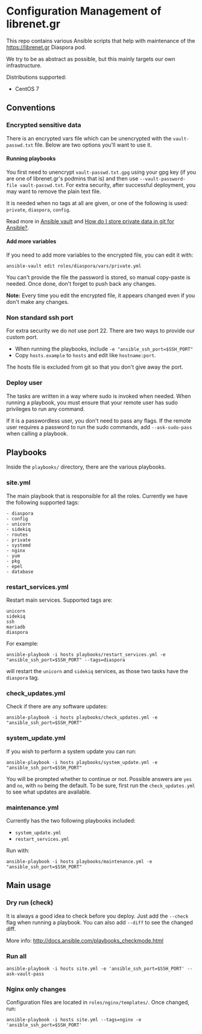 # Configuration Management of librenet.gr

This repo contains various Ansible scripts that help with maintenance of the
<https://librenet.gr> Diaspora pod.

We try to be as abstract as possible, but this mainly targets our own
infrastructure.

Distributions supported:
- CentOS 7

## Conventions

### Encrypted sensitive data

There is an encrypted vars file which can be unencrypted with the
`vault-passwd.txt` file. Below are two options you'll want to use it.

#### Running playbooks

You first need to unencrypt `vault-passwd.txt.gpg` using your gpg key
(if you are one of librenet.gr's podmins that is) and then use
`--vault-password-file vault-passwd.txt`. For extra security, after
successful deployment, you may want to remove the plain text file.

It is needed when no tags at all are given, or one of the following is used:
`private`, `diaspora`, `config`.

Read more in [Ansible vault][vault] and [How do I store private data in git for Ansible?][private].

#### Add more variables

If you need to add more variables to the encrypted file, you can edit it
with:

```
ansible-vault edit roles/diaspora/vars/private.yml
```

You can't provide the file the password is stored, so manual copy-paste is
needed. Once done, don't forget to push back any changes.

**Note:** Every time you edit the encrypted file, it appears changed even if
you don't make any changes.

### Non standard ssh port

For extra security we do not use port 22. There are two ways to provide
our custom port.

- When running the playbooks, include `-e "ansible_ssh_port=$SSH_PORT"`
- Copy `hosts.example` to `hosts` and edit like `hostname:port`.

The hosts file is excluded from git so that you don't give away the port.

### Deploy user

The tasks are written in a way where sudo is invoked when needed. When running
a playbook, you must ensure that your remote user has sudo privileges to run any
command.

If it is a passwordless user, you don't need to pass any flags. If the remote user
requires a password to run the sudo commands, add `--ask-sudo-pass` when
calling a playbook.

## Playbooks

Inside the `playbooks/` directory, there are the various playbooks.

### site.yml

The main playbook that is responsible for all the roles.
Currently we have the following supported tags:
```
- diaspora
- config
- unicorn
- sidekiq
- routes
- private
- systemd
- nginx
- yum
- pkg
- epel
- database
```

### restart_services.yml

Restart main services. Supported tags are:

```
unicorn
sidekiq
ssh
mariadb
diaspora
```

For example:

```
ansible-playbook -i hosts playbooks/restart_services.yml -e "ansible_ssh_port=$SSH_PORT" --tags=diaspora
```

will restart the `unicorn` and `sidekiq` services, as those two tasks have
the `diaspora` tag.

### check_updates.yml

Check if there are any software updates:

```
ansible-playbook -i hosts playbooks/check_updates.yml -e "ansible_ssh_port=$SSH_PORT"
```

### system_update.yml

If you wish to perform a system update you can run:

```
ansible-playbook -i hosts playbooks/system_update.yml -e "ansible_ssh_port=$SSH_PORT"
```

You will be prompted whether to continue or not. Possible answers are `yes`
and `no`, with `no` being the default. To be sure, first run the
`check_updates.yml` to see what updates are available.

### maintenance.yml

Currently has the two following playbooks included:

* `system_update.yml`
* `restart_services.yml`

Run with:
```
ansible-playbook -i hosts playbooks/maintenance.yml -e "ansible_ssh_port=$SSH_PORT"
```

## Main usage

### Dry run (check)

It is always a good idea to check before you deploy. Just add the `--check` flag
when running a playbook. You can also add `--diff` to see the changed diff.

More info: <http://docs.ansible.com/playbooks_checkmode.html>

### Run all

```
ansible-playbook -i hosts site.yml -e 'ansible_ssh_port=$SSH_PORT' --ask-vault-pass
```

### Nginx only changes

Configuration files are located in `roles/nginx/templates/`. Once changed, run:

```
ansible-playbook -i hosts site.yml --tags=nginx -e 'ansible_ssh_port=$SSH_PORT'
```

[vault]: http://docs.ansible.com/playbooks_vault.html "Ansible Vault"
[private]: http://ansiblecookbook.com/html/en.html#how-do-i-store-private-data-in-git-for-ansible
